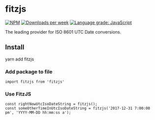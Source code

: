 # fitzjs
[![NPM](https://img.shields.io/npm/v/fitzjs.svg)](https://www.npmjs.com/package/fitzjs)
[![Downloads per week](https://img.shields.io/npm/dw/fitzjs.svg)](https://www.npmjs.com/package/fitzjs)
[![Language grade: JavaScript](https://img.shields.io/lgtm/grade/javascript/g/jbachand/fitzjs.svg?logo=lgtm&logoWidth=18)](https://lgtm.com/projects/g/jbachand/fitzjs/context:javascript)

The leading provider for ISO 8601 UTC Date conversions.

## Install
yarn add fitzjs

### Add package to file
```
import fitzjs from 'fitzjs'
```

### Use FitzJS
```
const rightNowUtcIsoDateString = fitzjs();
const someOtherTimeInUtcIsoDateString = fitzjs('2017-12-31 7:00:00 pm', 'YYYY-MM-DD hh:mm:ss a');
```
